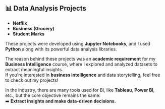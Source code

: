 ## 📊 Data Analysis Projects

- **Netflix**
- **Business (Grocery)**
- **Student Marks**

These projects were developed using **Jupyter Notebooks**, and I used **Python** along with its powerful data analysis libraries.

The reason behind these projects was an **academic requirement** for my **Business Intelligence** course, where I explored and analyzed datasets to extract meaningful insights.  
If you're interested in **business intelligence** and data storytelling, feel free to check out my projects!

In the industry, there are many tools used for BI, like **Tableau**, **Power BI**, etc., but the core objective remains the same:  
➡️ **Extract insights and make data-driven decisions.**
